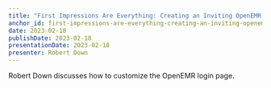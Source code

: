 ```yaml
---
title: "First Impressions Are Everything: Creating an Inviting OpenEMR Login Page for your Users"
anchor_id: first-impressions-are-everything-creating-an-inviting-openemr-login-page-for-your-users
date: 2023-02-18
publishDate: 2023-02-18
presentationDate: 2023-02-18
presenter: Robert Down
---
```


Robert Down discusses how to customize the OpenEMR login page.
<!--more -->
